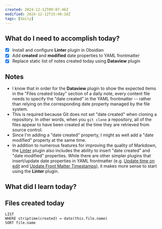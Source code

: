 ```yaml
---
created: 2024-12-12T09:07:46Z
modified: 2024-12-12T15:40:18Z
tags: [daily]
---
```


## What do I need to accomplish today?

- [x] Install and configure **Linter** plugin in Obsidian
- [x] Add **created** and **modified** date properties to YAML frontmatter
- [x] Replace static list of notes created today using **Dataview** plugin

## Notes

- I know that in order for the **Dataview** plugin to show the expected items in the "Files created today" section of a daily note, every content file needs to specify the "date created" in the YAML frontmatter -- rather than relying on the corresponding date property managed by the file system.
- This is required because Git does not set "date created" when cloning a repository. In other words, when you `git clone` a repository, all of the files appear to have been created at the time they are retrieved from source control.
- Since I'm adding a "date created" property, I might as well add a "date modified" property at the same time.
- In addition to numerous features for improving the quality of Markdown, the [Linter](https://platers.github.io/obsidian-linter/) plugin also includes the ability to insert "date created" and "date modified" properties. While there are other simpler plugins that insert/update date properties in YAML frontmatter (e.g. [Update time on edit](https://github.com/beaussan/update-time-on-edit-obsidian) and [Update Front Matter Timestamps](https://github.com/lighthousedino/obsidian-front-matter-timestamps)), it makes more sense to start using the **Linter** plugin.

## What did I learn today?

## Files created today

```dataview  
LIST
WHERE striptime(created) = date(this.file.name)
SORT file.name
```
